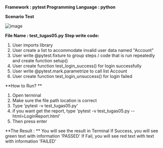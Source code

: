 **Framework : pytest
Programming Language : python**

**Scenario Test**

![image](https://user-images.githubusercontent.com/49749221/136492025-b306f9ca-97f3-4e9f-b072-49e49c72ddf3.png)

**File Name : test_tugas05.py**
**Step write code:**
1. User imports library
2. User create a list to accommodate invalid user data named "Account"
3. User write @pytest.fixture to group steps / code that is run repeatedly and create function setup()
4. User create function test_login_success() for login successfully
5. User write @pytest.mark.parametrize to call list Account
6. User create function test_login_unsuccess() for login failed

**How to Run? **
1. Open terminal
2. Make sure the file path location is correct
3. Type 'pytest -v test_tugas05.py'
4. if you want get the report, type 'pytest -v test_tugas05.py --html=LoginReport.html'
5. Then press enter

**The Result : **
You will see the result in Terminal
If Success, you will see green text with information 'PASSED'
If Fail, you will see red text with text with information 'FAILED'



